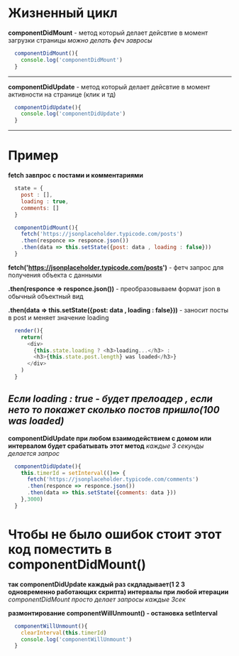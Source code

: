 # Жизненный цикл

**componentDidMount** - метод который делает дейсвтие в момент загрузки страницы
_можно делать феч завросы_

```javascript
  componentDidMount(){
    console.log('componentDidMount')
  }
```

---

**componentDidUpdate** - метод который делает дейсвтие в момент активности на странице (клик и тд)

```javascript
  componentDidUpdate(){
    console.log('componentDidUpdate')
  }
```

---

# Пример

**fetch завпрос с постами и комментариями**

```javascript
  state = {
    post : [],
    loading : true,
    comments: []
  }

  componentDidMount(){
    fetch('https://jsonplaceholder.typicode.com/posts')
    .then(responce => responce.json())
    .then(data => this.setState({post: data , loading : false}))
  }
```

**fetch('https://jsonplaceholder.typicode.com/posts')** - фетч запрос для получения объекта с данными

**.then(responce => responce.json())** - преобразовываем формат json в обычный объектный вид

**.then(data => this.setState({post: data , loading : false}))** - заносит посты в post и меняет значение loading

```javascript
  render(){
    return(
      <div>
        {this.state.loading ? <h3>loading...</h3> :
        <h3>{this.state.post.length} was loaded</h3>}
      </div>
    )
  }
```

## _Если loading : true - будет прелоадер , если нето то покажет сколько постов пришло(100 was loaded)_

**componentDidUpdate при любом взаимодействием с домом или интервалом будет срабатывать этот метод**
_каждые 3 секунды делается запрос_

```javascript
  componentDidUpdate(){
    this.timerId = setInterval(()=> {
      fetch('https://jsonplaceholder.typicode.com/comments')
      .then(responce => responce.json())
      .then(data => this.setState({comments: data }))
    },3000)
  }
```

# Чтобы не было ошибок стоит этот код поместить в componentDidMount()

**так componentDidUpdate каждый раз скдладывает(1 2 3 одновременно работающих скрипта) интервалы при любой итерации**
_componentDidMount просто делает запросы каждые 3сек_

**размонтирование componentWillUnmount() - остановка setInterval**

```javascript
  componentWillUnmount(){
    clearInterval(this.timerId)
    console.log('componentWillUnmount')
  }
```

